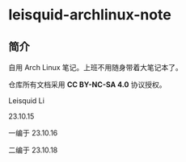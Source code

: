 # leisquid-archlinux-note

## 简介

自用 Arch Linux 笔记。上班不用随身带着大笔记本了。

仓库所有文档采用 **CC BY-NC-SA 4.0** 协议授权。

Leisquid Li

23.10.15

一编于 23.10.16

二编于 23.10.18
